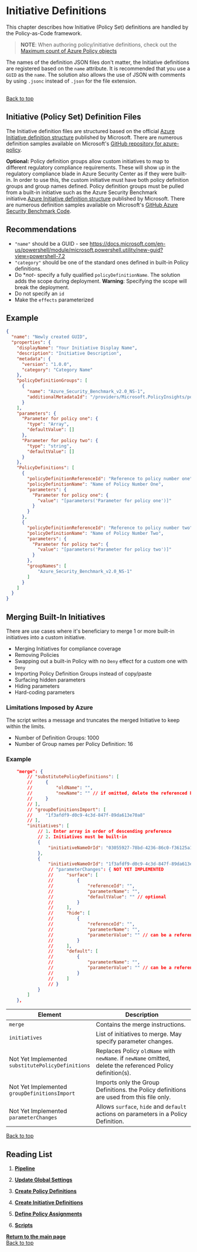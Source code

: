 # Initiative Definitions

This chapter describes how Initiative (Policy Set) definitions are handled by the Policy-as-Code framework.

> **NOTE**:
> When authoring policy/initiative definitions, check out the [Maximum count of Azure Policy objects](https://docs.microsoft.com/en-us/azure/governance/policy/overview#maximum-count-of-azure-policy-objects)

The names of the definition JSON files don't matter, the Initiative definitions are registered based on the `name` attribute. It is recommended that you use a `GUID` as the `name`. The solution also allows the use of JSON with comments by using `.jsonc` instead of `.json` for the file extension.

<br/>[Back to top](#initiative-definitions)<br/>

## Initiative (Policy Set) Definition Files

The Initiative definition files are structured based on the official [Azure Initiative definition structure](https://docs.microsoft.com/en-us/azure/governance/policy/concepts/initiative-definition-structure) published by Microsoft. There are numerous definition samples available on Microsoft's [GitHub repository for azure-policy](https://github.com/Azure/azure-policy/tree/master/built-in-policies/policySetDefinitions).

**Optional:** Policy definition groups allow custom initiatives to map to different regulatory compliance requirements. These will show up in the regulatory compliance blade in Azure Security Center as if they were built-in. In order to use this, the custom initiative must have both policy definition groups and group names defined. Policy definition groups must be pulled from a built-in initiative such as the Azure Security Benchmark initiative.[Azure Initiative definition structure](https://docs.microsoft.com/en-us/azure/governance/policy/concepts/initiative-definition-structure) published by Microsoft. There are numerous definition samples available on Microsoft's [GitHub Azure Security Benchmark Code](https://github.com/Azure/azure-policy/blob/master/built-in-policies/policySetDefinitions/Security%20Center/AzureSecurityCenter.json).

## Recommendations

- `"name"` should be a GUID - see <https://docs.microsoft.com/en-us/powershell/module/microsoft.powershell.utility/new-guid?view=powershell-7.2>
- `"category"` should be one of the standard ones defined in built-in Policy definitions.
- Do **not*- specify a fully qualified `policyDefinitionName`. The solution adds the scope during deployment. **Warning**: Specifying the scope will break the deployment.
- Do not specify an `id`
- Make  the `effects` parameterized

## Example

```json
{
  "name": "Newly created GUID",
  "properties": {
    "displayName": "Your Initiative Display Name",
    "description": "Initiative Description",
    "metadata": {
      "version": "1.0.0",
      "category": "Category Name"
    },
    "policyDefinitionGroups": [
      {
        "name": "Azure_Security_Benchmark_v2.0_NS-1",
        "additionalMetadataId": "/providers/Microsoft.PolicyInsights/policyMetadata/Azure_Security_Benchmark_v2.0_NS-1"
      }
    ],
    "parameters": {
      "Parameter for policy one": {
        "type": "Array",
        "defaultValue": []
      },
      "Parameter for policy two": {
        "type": "string",
        "defaultValue": []
      }
    },
    "PolicyDefinitions": [
      {
        "policyDefinitionReferenceId": "Reference to policy number one",
        "policyDefinitionName": "Name of Policy Number One",
        "parameters": {
          "Parameter for policy one": {
            "value": "[parameters('Parameter for policy one')]"
          }
        }
      },
      {
        "policyDefinitionReferenceId": "Reference to policy number two",
        "policyDefinitionName": "Name of Policy Number Two",
        "parameters": {
          "Parameter for policy two": {
            "value": "[parameters('Parameter for policy two')]"
          }
        },
        "groupNames": [
            "Azure_Security_Benchmark_v2.0_NS-1"
        ]
      }
    ]
  }
}
```

## Merging Built-In Initiatives

There are use cases where it's beneficiary to merge 1 or more built-in initiatives into a custom initiative.

- Merging Initiatives for compliance coverage
- Removing Policies
- Swapping out a built-in Policy with no `Deny` effect for a custom one with `Deny`
- Importing Policy Definition Groups instead of copy/paste
- Surfacing hidden parameters
- Hiding parameters
- Hard-coding parameters

### Limitations Imposed by Azure

The script writes a message and truncates the merged Initiative to keep within the limits.

- Number of Definition Groups: 1000
- Number of Group names per Policy Definition: 16

### Example

```json
    "merge": {
        // "substitutePolicyDefinitions": [
        //     {
        //         "oldName": "",
        //         "newName": "" // if omitted, delete the referenced Policy definition
        //     }
        // ],
        // "groupDefinitionsImport": [
        //     "1f3afdf9-d0c9-4c3d-847f-89da613e70a8"
        // ],
        "initiatives": [
            // 1. Enter array in order of descending preference
            // 2. Initiatives must be built-in
            {
                "initiativeNameOrId": "03055927-78bd-4236-86c0-f36125a10dc9" // NIST SP 800-171 Rev. 2
            },
            {
                "initiativeNameOrId": "1f3afdf9-d0c9-4c3d-847f-89da613e70a8" // Azure Security Benchmark
                // "parameterChanges": { NOT YET IMPLEMENTED
                //     "surface": [
                //         {
                //             "referenceId": "",
                //             "parameterName": "",
                //             "defaultValue": "" // optional
                //         }
                //     ],
                //     "hide": [
                //         {
                //             "referenceId": "",
                //             "parameterName": "",
                //             "parameterValue": "" // can be a reference to a common parameter, if not specified use Policy default
                //         }
                //     ],
                //     "default": [
                //         {
                //             "parameterName": "",
                //             "parameterValue": "" // can be a reference to a common parameter, if not specified use Policy default
                //         }
                //     ]
                // }
            }
        ]
    },
```

| Element | Description |
|---------|-------------|
| `merge` | Contains the merge instructions. |
| `initiatives` | List of initiatives to merge. May specify parameter changes. |
| Not Yet Implemented <br/> `substitutePolicyDefinitions` | Replaces Policy `oldName` with `newName`. if `newName` omitted, delete the referenced Policy definition(s). |
| Not Yet Implemented <br/> `groupDefinitionsImport` | Imports only the Group Definitions. the Policy definitions are used from this file only. |
| Not Yet Implemented <br/> `parameterChanges` | Allows `surface`, `hide` and `default` actions on parameters in a Policy Definition. |

[Back to top](#initiative-definitions)<br/>

## Reading List

1. **[Pipeline](../../Pipeline/README.md)**

1. **[Update Global Settings](../../Definitions/README.md)**

1. **[Create Policy Definitions](../../Definitions/Policies/README.md)**

1. **[Create Initiative Definitions](#initiative-definitions)**

1. **[Define Policy Assignments](../../Definitions/Assignments/README.md)**

1. **[Scripts](../../Scripts/README.md)**

**[Return to the main page](../../README.md)**
<br/>[Back to top](#initiative-definitions)<br/>
